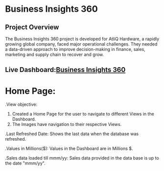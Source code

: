 # Business Insights 360
## Project Overview
The Business Insights 360 project is developed for AtliQ Hardware, a rapidly growing global company, faced major operational challenges. They needed a data-driven approach to improve decision-making in finance, sales, marketing and supply chain to recover and grow.
## Live Dashboard:<a href="https://app.powerbi.com/links/4ItxsCBpI6?ctid=c6e549b3-5f45-4032-aae9-d4244dc5b2c4&pbi_source=linkShare">Business Insights 360</a>
# Home Page: 
.View objective:
  1. Created a Home Page for the user to navigate to different Views in the Dashboard.
  2. The Images have navigation to their respective Views.
     
.Last Refreshed Date: Shows the last data when the database was refreshed.

.Values in Millions($): Values in the Dashboard are in Millions $.

.Sales data loaded till mmm/yy: Sales data provided in the data base is up to the date "mmm/yy".
